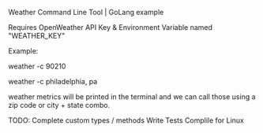 Weather Command Line Tool | GoLang example

Requires OpenWeather API Key & Environment Variable named "WEATHER_KEY"

Example: 

weather -c 90210

weather -c philadelphia, pa

weather metrics will be printed in the terminal and we can call those using a zip code or city + state combo. 

TODO:
Complete custom types / methods
Write Tests
Complile for Linux
